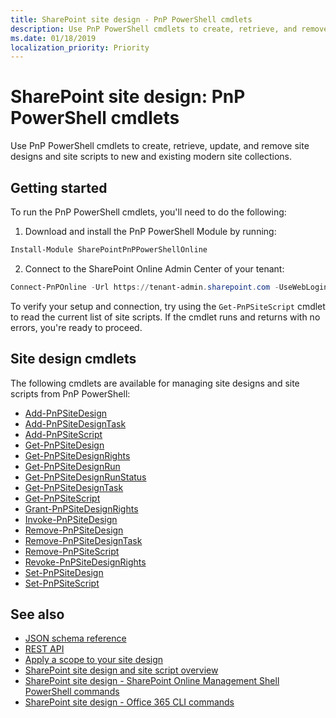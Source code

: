 ```yaml
---
title: SharePoint site design - PnP PowerShell cmdlets
description: Use PnP PowerShell cmdlets to create, retrieve, and remove site designs and site scripts.
ms.date: 01/18/2019
localization_priority: Priority
---
```


# SharePoint site design: PnP PowerShell cmdlets

Use PnP PowerShell cmdlets to create, retrieve, update, and remove site designs and site scripts to new and existing modern site collections.

## Getting started

To run the PnP PowerShell cmdlets, you'll need to do the following:

1. Download and install the PnP PowerShell Module by running:

```PowerShell
Install-Module SharePointPnPPowerShellOnline
```

2. Connect to the SharePoint Online Admin Center of your tenant:

```PowerShell
Connect-PnPOnline -Url https://tenant-admin.sharepoint.com -UseWebLogin
```

To verify your setup and connection, try using the `Get-PnPSiteScript` cmdlet to read the current list of site scripts. If the cmdlet runs and returns with no errors, you're ready to proceed.

## Site design cmdlets

The following cmdlets are available for managing site designs and site scripts from PnP PowerShell:

- [Add-PnPSiteDesign](https://docs.microsoft.com/powershell/module/sharepoint-pnp/Add-PnPSiteDesign?view=sharepoint-ps)
- [Add-PnPSiteDesignTask](https://docs.microsoft.com/powershell/module/sharepoint-pnp/Add-PnPSiteDesignTask?view=sharepoint-ps)
- [Add-PnPSiteScript](https://docs.microsoft.com/powershell/module/sharepoint-pnp/Add-PnPSiteScript?view=sharepoint-ps)
- [Get-PnPSiteDesign](https://docs.microsoft.com/powershell/module/sharepoint-pnp/Get-PnPSiteDesign?view=sharepoint-ps)
- [Get-PnPSiteDesignRights](https://docs.microsoft.com/powershell/module/sharepoint-pnp/Get-PnPSiteDesignRights?view=sharepoint-ps)
- [Get-PnPSiteDesignRun](https://docs.microsoft.com/powershell/module/sharepoint-pnp/Get-PnPSiteDesignRun?view=sharepoint-ps)
- [Get-PnPSiteDesignRunStatus](https://docs.microsoft.com/powershell/module/sharepoint-pnp/Get-PnPSiteDesignRunStatus?view=sharepoint-ps)
- [Get-PnPSiteDesignTask](https://docs.microsoft.com/powershell/module/sharepoint-pnp/Get-PnPSiteDesignTask?view=sharepoint-ps)
- [Get-PnPSiteScript](https://docs.microsoft.com/powershell/module/sharepoint-pnp/Get-PnPSiteScript?view=sharepoint-ps)
- [Grant-PnPSiteDesignRights](https://docs.microsoft.com/powershell/module/sharepoint-pnp/Grant-PnPSiteDesignRights?view=sharepoint-ps)
- [Invoke-PnPSiteDesign](https://docs.microsoft.com/powershell/module/sharepoint-pnp/Invoke-PnPSiteDesign?view=sharepoint-ps)
- [Remove-PnPSiteDesign](https://docs.microsoft.com/powershell/module/sharepoint-pnp/Remove-PnPSiteDesign?view=sharepoint-ps)
- [Remove-PnPSiteDesignTask](https://docs.microsoft.com/powershell/module/sharepoint-pnp/Remove-PnPSiteDesignTask?view=sharepoint-ps)
- [Remove-PnPSiteScript](https://docs.microsoft.com/powershell/module/sharepoint-pnp/Remove-PnPSiteScript?view=sharepoint-ps)
- [Revoke-PnPSiteDesignRights](https://docs.microsoft.com/powershell/module/sharepoint-pnp/Revoke-PnPSiteDesignRights?view=sharepoint-ps)
- [Set-PnPSiteDesign](https://docs.microsoft.com/powershell/module/sharepoint-pnp/Set-PnPSiteDesign?view=sharepoint-ps)
- [Set-PnPSiteScript](https://docs.microsoft.com/powershell/module/sharepoint-pnp/Set-PnPSiteScript?view=sharepoint-ps)


## See also

- [JSON schema reference](site-design-json-schema.md)
- [REST API](site-design-rest-api.md)
- [Apply a scope to your site design](site-design-scoping.md)
- [SharePoint site design and site script overview](site-design-overview.md)
- [SharePoint site design - SharePoint Online Management Shell PowerShell commands](site-design-powershell.md)
- [SharePoint site design - Office 365 CLI commands](site-design-o365cli.md)

